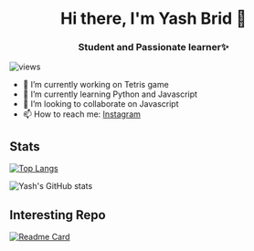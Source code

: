 <h1 align=center> Hi there, I'm Yash Brid 👋</h1>
<h3 align=center> Student and Passionate learner✨</h3>

<p align="left"> <img src="https://komarev.com/ghpvc/?username=yashbrid03&color=orange" alt="views" /> </p>

- 🔭 I’m currently working on Tetris game
- 🌱 I’m currently learning Python and Javascript 
- 👯 I’m looking to collaborate on Javascript
- 📫 How to reach me: [Instagram](https://www.instagram.com/yashbrid04/)

<h2>Stats</h2>

[![Top Langs](https://github-readme-stats.vercel.app/api/top-langs/?username=yashbrid03&layout=compact&theme=synthwave)](https://github.com/yashbrid03?tab=repositories)

![Yash's GitHub stats](https://github-readme-stats.vercel.app/api?username=yashbrid03&show_icons=true&theme=synthwave&hide=contribs,prs)

<h2>Interesting Repo</h2>

[![Readme Card](https://github-readme-stats.vercel.app/api/pin/?username=yashbrid03&repo=Budget-calculator&theme=synthwave)](https://github.com/yashbrid03/Budget-calculator)
